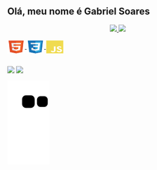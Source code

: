 ## Olá, meu nome é Gabriel Soares
<div align="center">
  <a href="https://github.com/gabrielsoares1">
  <img height="180em" src="https://github-readme-stats.vercel.app/api/top-langs?username=gabrielsoares1&show_icons=true&locale=en&bg_color=0d1117&text_color=ffffff&layout=compact"/>
  <img height="180em" src="https://github-readme-stats.vercel.app/api?username=gabrielsoares1&show_icons=true&locale=en&bg_color=0d1117&text_color=ffffff&repo=convoychat"/>
</div>
<div style="display: inline_block"><br>
  <img align="center" alt="gabriel-HTML" height="30" width="40" src="https://raw.githubusercontent.com/devicons/devicon/master/icons/html5/html5-original.svg">
  <img align="center" alt="gabriel-CSS" height="30" width="40" src="https://raw.githubusercontent.com/devicons/devicon/master/icons/css3/css3-original.svg">
  <img align="center" alt="gabriel-Js" height="30" width="40" src="https://raw.githubusercontent.com/devicons/devicon/master/icons/javascript/javascript-plain.svg">

 
    
    
    

</div>
  
  ##
 
<div> 
     	   <a href = "mailto:gabriel_soares10@hotmail.com"><img src="https://img2.gratispng.com/20180810/ter/kisspng-logo-microsoft-outlook-outlook-on-the-web-microsof-troubleshooting-microstoft-outlook-kann-nicht-gest-5b6dad7a158061.9724649215339144900881.jpg" target="_blank"></a>
  <a href="https://www.linkedin.com/in/gabriel-soares1/" target="_blank"><img src="https://img.shields.io/badge/-LinkedIn-%230077B5?style=for-the-badge&logo=linkedin&logoColor=white" target="_blank"></a> 
 
  ![Snake animation](https://github.com/rafaballerini/rafaballerini/blob/output/github-contribution-grid-snake.svg)
 
</div>
